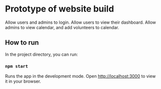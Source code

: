 # Prototype of website build

Allow users and admins to login. Allow users to view their dashboard. Allow admins to view calendar, and add volunteers to calendar.

## How to run

In the project directory, you can run:

### `npm start`

Runs the app in the development mode.
Open [http://localhost:3000](http://localhost:3000) to view it in your browser.
